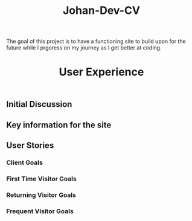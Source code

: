 <body>
<header>
<h1> Johan-Dev-CV </h1>
</header>
<p>The goal of this project is to have a functioning site to build upon for the future while I prgoress on my journey as I get better at coding.</p>
</body>

<body>
<header>
<h1>User Experience</h1>
</header>
<h2>Initial Discussion</h2>
<h2>Key information for the site</h2>
<h2>User Stories</h2>
<h3>Client Goals</h3>
<h3>First Time Visitor Goals</h3>
<h3>Returning Visitor Goals</h3>
<h3>Frequent Visitor Goals</h3>
</body>